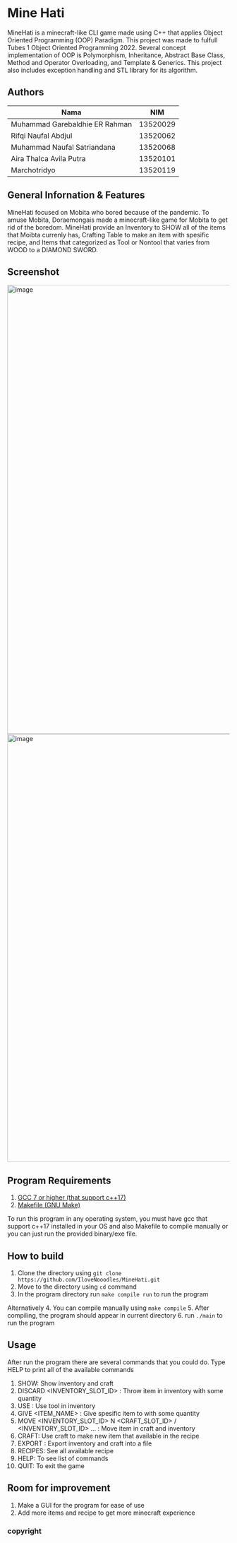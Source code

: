 # Mine Hati

MineHati is a minecraft-like CLI game made using C++ that applies Object Oriented Programming (OOP) Paradigm. This project was made to fulfull Tubes 1 Object Oriented Programming 2022. Several concept implementation of OOP is Polymorphism, Inheritance, Abstract Base Class, Method and Operator Overloading, and Template & Generics. This project also includes exception handling and STL library for its algorithm. 

## Authors

| Nama                           | NIM      |
| ------------------------------ | -------- |
| Muhammad Garebaldhie ER Rahman | 13520029 |
| Rifqi Naufal Abdjul            | 13520062 |
| Muhammad Naufal Satriandana    | 13520068 |
| Aira Thalca Avila Putra        | 13520101 |
| Marchotridyo                   | 13520119 |

## General Infornation & Features
MineHati focused on Mobita who bored because of the pandemic. To amuse Mobita, Doraemongais made a minecraft-like game for Mobita to get rid of the boredom. MineHati provide an Inventory to SHOW all of the items that Moibta currenly has, Crafting Table to make an item with spesific recipe, and Items that categorized as Tool or Nontool that varies from WOOD to a DIAMOND SWORD.

## Screenshot
<img width="1017" alt="image" src="https://user-images.githubusercontent.com/63847012/160052054-4252c341-9bc9-4d01-aee4-7e104549e40a.png">
<img width="969" alt="image" src="https://user-images.githubusercontent.com/63847012/160052279-1dbd060c-399b-45ff-b0db-26eb3b31c470.png">


## Program Requirements
1. [GCC 7 or higher (that support c++17)](https://gcc.gnu.org/install/binaries.html)
2. [Makefile (GNU Make)](https://www.gnu.org/software/make/)

To run this program in any operating system, you must have gcc that support c++17 installed in your OS and also Makefile to compile manually or you can just run the provided binary/exe file.

## How to build
1. Clone the directory using `git clone https://github.com/IloveNooodles/MineHati.git`
1. Move to the directory using `cd` command
1. In the program directory run `make compile run` to run the program 

Alternatively
4. You can compile manually using `make compile`
5. After compiling, the program should appear in current directory
6. run `./main` to run the program

## Usage
After run the program there are several commands that you could do. Type HELP to print all of the available commands
1. SHOW: Show inventory and craft
1. DISCARD <INVENTORY_SLOT_ID> <QUANTITY>: Throw item in inventory with some quantity
1. USE <slot>: Use tool in inventory
1. GIVE <ITEM_NAME> <QUANTITY>: Give spesific item to with some quantity
1. MOVE <INVENTORY_SLOT_ID> N <CRAFT_SLOT_ID> / <INVENTORY_SLOT_ID> ... : Move item in craft and inventory
1. CRAFT: Use craft to make new item that available in the recipe
1. EXPORT <FILENAME>: Export inventory and craft into a file
1. RECIPES: See all available recipe
1. HELP: To see list of commands
1. QUIT: To exit the game

## Room for improvement
1. Make a GUI for the program for ease of use
1. Add more items and recipe to get more minecraft experience

### copyright
